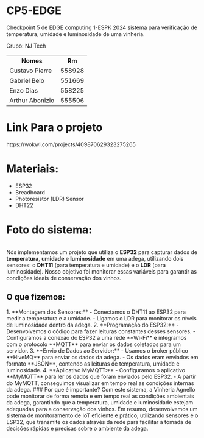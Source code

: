 # CP5-EDGE
Checkpoint 5 de EDGE computing 1-ESPK 2024 sistema para verificação de temperatura, umidade e luminosidade de uma vinheria. 

Grupo: NJ Tech
<table>
  <tr>
    <th>Nomes</th>
    <th>Rm</th>
  </tr>
  <tr>
    <td>Gustavo Pierre</td>
    <td>558928</td>
  </tr>
  <tr>
    <td>Gabriel Belo</td>
    <td>551669</td>
  </tr>
  <tr>
    <td>Enzo Dias</td>
    <td>558225</td>
  </tr>
  <tr>
    <td>Arthur Abonizio</td>
    <td>555506</td>
  </tr>
</table>

<h1>Link Para o projeto</h1>
https://wokwi.com/projects/409870629323275265

<h1>Materiais:</h1>
<ul>
  <li>ESP32</li>
  <li>Breadboard</li>
  <li>Photoresistor (LDR) Sensor</li>
  <li>DHT22</li>
</ul>



<h1>Foto do sistema:</h1>
<img src=""/>

Nós implementamos um projeto que utiliza o **ESP32** para capturar dados de **temperatura**, **umidade** e **luminosidade** em uma adega, utilizando dois sensores: o **DHT11** (para temperatura e umidade) e o **LDR** (para luminosidade). Nosso objetivo foi monitorar essas variáveis para garantir as condições ideais de conservação dos vinhos.
<h2>O que fizemos:</h2>
1. **Montagem dos Sensores:**
  - Conectamos o DHT11 ao ESP32 para medir a temperatura e a umidade.
  - Ligamos o LDR para monitorar os níveis de luminosidade dentro da adega.
2. **Programação do ESP32:**
  - Desenvolvemos o código para fazer leituras constantes desses sensores.
  - Configuramos a conexão do ESP32 a uma rede **Wi-Fi** e integramos com o protocolo **MQTT** para enviar os dados coletados para um servidor.
3. **Envio de Dados ao Servidor:**
  - Usamos o broker público **HiveMQ** para enviar os dados da adega.
  - Os dados eram enviados em formato **JSON**, contendo as leituras de temperatura, umidade e luminosidade.
4. **Aplicativo MyMQTT:**
  - Configuramos o aplicativo **MyMQTT** para ler os dados que foram enviados pelo ESP32.
  - A partir do MyMQTT, conseguimos visualizar em tempo real as condições internas da adega.
### Por que é importante?
Com este sistema, a Vinheria Agnello pode monitorar de forma remota e em tempo real as condições ambientais da adega, garantindo que a temperatura, umidade e luminosidade estejam adequadas para a conservação dos vinhos.
Em resumo, desenvolvemos um sistema de monitoramento de IoT eficiente e prático, utilizando sensores e o ESP32, que transmite os dados através da rede para facilitar a tomada de decisões rápidas e precisas sobre o ambiente da adega.
